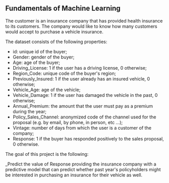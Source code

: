 ## Fundamentals of Machine Learning

The customer is an insurance company that has provided health insurance to its customers.
The company would like to know how many customers would accept to purchase a vehicle insurance.

The dataset consists of the following properties:

- id: unique id of the buyer;
- Gender: gender of the buyer;
- Age: age of the buyer;
- Driving_License: 1 if the user has a driving license, 0 otherwise;
- Region_Code: unique code of the buyer's region;
- Previously_Insured: 1 if the user already has an insured vehicle, 0 otherwise;
- Vehicle_Age: age of the vehicle;
- Vehicle_Damage: 1 if the user has damaged the vehicle in the past, 0 otherwise;
- Annual_Premium: the amount that the user must pay as a premium during the year;
- Policy_Sales_Channel: anonymized code of the channel used for the proposal (e.g. by email, by phone, in person, etc ...);
- Vintage: number of days from which the user is a customer of the company;
- Response: 1 if the buyer has responded positively to the sales proposal, 0 otherwise.


The goal of this project is the following:

_Predict the value of Response providing the insurance company with a predictive model that can predict whether past year's policyholders might be interested in purchasing an insurance for their vehicle as well.
